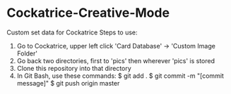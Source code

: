 # Cockatrice-Creative-Mode
Custom set data for Cockatrice
Steps to use:
1. Go to Cockatrice, upper left click 'Card Database' -> 'Custom Image Folder'
2. Go back two directories, first to 'pics' then wherever 'pics' is stored
3. Clone this repository into that directory
4. In Git Bash, use these commands:
    $ git add .
    $ git commit -m "[commit message]"
    $ git push origin master

